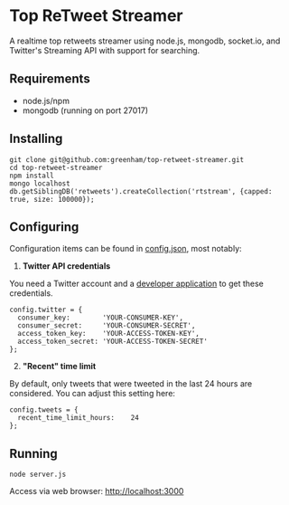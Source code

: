 Top ReTweet Streamer
========================

A realtime top retweets streamer using node.js, mongodb, socket.io, and Twitter's Streaming API with support for searching.

Requirements
------------
- node.js/npm
- mongodb (running on port 27017)

Installing
----------

```
git clone git@github.com:greenham/top-retweet-streamer.git
cd top-retweet-streamer
npm install
mongo localhost
db.getSiblingDB('retweets').createCollection('rtstream', {capped: true, size: 100000});
```

Configuring
-----------

Configuration items can be found in [config.json](https://github.com/greenham/top-retweet-streamer/blob/master/config.json), most notably:

1. **Twitter API credentials**

You need a Twitter account and a [developer application](https://dev.twitter.com/apps) to get these credentials.

```
config.twitter = {
  consumer_key:        'YOUR-CONSUMER-KEY',
  consumer_secret:     'YOUR-CONSUMER-SECRET',
  access_token_key:    'YOUR-ACCESS-TOKEN-KEY',
  access_token_secret: 'YOUR-ACCESS-TOKEN-SECRET'
};
```

2. **"Recent" time limit**

By default, only tweets that were tweeted in the last 24 hours are considered. You can adjust this setting here:

```
config.tweets = {
  recent_time_limit_hours:    24
};
```

Running
-------

`node server.js`

Access via web browser: [http://localhost:3000](http://localhost:3000)